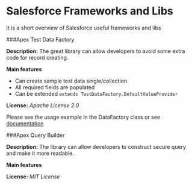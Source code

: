 # Salesforce Frameworks and Libs
It is a short overview of Salesforce useful frameworks and libs

###Apex Test Data Factory

**Description:** The great library can allow developers to avoid some extra code for record creating.

**Main features**
- Can create sample test data single/collection
- All required fields are populated
- Can be extended `extends TestDataFactory.DefaultValueProvider`

**License:** _Apache License 2.0_

Please see the usage example in the DataFactory class or see [documentation](https://github.com/benahm/TestDataFactory/blob/master/docs/EXAMPLES.md)

###Apex Query Builder

**Description:** The library can allow developers to construct secure query and make it more readable.

**Main features**

**License:** _MIT License_

